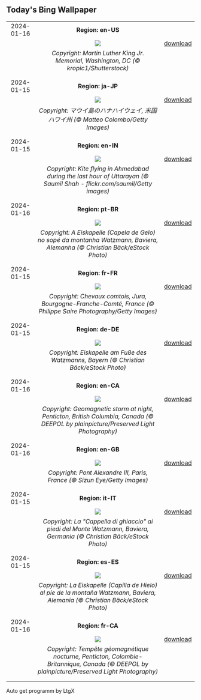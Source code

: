 ## Today's Bing Wallpaper
|      |      |      |
| :----: | :----: | :----: |
|2024-01-16|**Region: en-US**||
||![](https://www.bing.com/th?id=OHR.MLKMemorialDC_EN-US1038696225_UHD.jpg&pid=hp&w=1152&h=648&rs=1&c=4)| [download](https://www.bing.com/th?id=OHR.MLKMemorialDC_EN-US1038696225_UHD.jpg)|
||*Copyright: Martin Luther King Jr. Memorial, Washington, DC (© kropic1/Shutterstock)*
||
|||
|2024-01-15|**Region: ja-JP**||
||![](https://www.bing.com/th?id=OHR.HanaHighway_JA-JP5594909770_UHD.jpg&pid=hp&w=1152&h=648&rs=1&c=4)| [download](https://www.bing.com/th?id=OHR.HanaHighway_JA-JP5594909770_UHD.jpg)|
||*Copyright: マウイ島のハナハイウェイ, 米国 ハワイ州 (© Matteo Colombo/Getty Images)*
||
|||
|2024-01-15|**Region: en-IN**||
||![](https://www.bing.com/th?id=OHR.MakarSankrantiKites_EN-IN1385639662_UHD.jpg&pid=hp&w=1152&h=648&rs=1&c=4)| [download](https://www.bing.com/th?id=OHR.MakarSankrantiKites_EN-IN1385639662_UHD.jpg)|
||*Copyright: Kite flying in Ahmedabad during the last hour of Uttarayan (© Saumil Shah - flickr.com/saumil/Getty images)*
||
|||
|2024-01-16|**Region: pt-BR**||
||![](https://www.bing.com/th?id=OHR.IceChapel_PT-BR9970254317_UHD.jpg&pid=hp&w=1152&h=648&rs=1&c=4)| [download](https://www.bing.com/th?id=OHR.IceChapel_PT-BR9970254317_UHD.jpg)|
||*Copyright: A Eiskapelle (Capela de Gelo) no sopé da montanha Watzmann, Baviera, Alemanha (© Christian Bäck/eStock Photo)*
||
|||
|2024-01-15|**Region: fr-FR**||
||![](https://www.bing.com/th?id=OHR.SnowHorses_FR-FR2904040226_UHD.jpg&pid=hp&w=1152&h=648&rs=1&c=4)| [download](https://www.bing.com/th?id=OHR.SnowHorses_FR-FR2904040226_UHD.jpg)|
||*Copyright: Chevaux comtois, Jura, Bourgogne-Franche-Comté, France (© Philippe Saire Photography/Getty Images)*
||
|||
|2024-01-15|**Region: de-DE**||
||![](https://www.bing.com/th?id=OHR.IceChapel_DE-DE7506991008_UHD.jpg&pid=hp&w=1152&h=648&rs=1&c=4)| [download](https://www.bing.com/th?id=OHR.IceChapel_DE-DE7506991008_UHD.jpg)|
||*Copyright: Eiskapelle am Fuße des Watzmanns, Bayern (© Christian Bäck/eStock Photo)*
||
|||
|2024-01-16|**Region: en-CA**||
||![](https://www.bing.com/th?id=OHR.AuroraBritishColumbia_EN-CA6392674959_UHD.jpg&pid=hp&w=1152&h=648&rs=1&c=4)| [download](https://www.bing.com/th?id=OHR.AuroraBritishColumbia_EN-CA6392674959_UHD.jpg)|
||*Copyright: Geomagnetic storm at night, Penticton, British Columbia, Canada (© DEEPOL by plainpicture/Preserved Light Photography)*
||
|||
|2024-01-16|**Region: en-GB**||
||![](https://www.bing.com/th?id=OHR.ParisBridge_EN-GB8372523882_UHD.jpg&pid=hp&w=1152&h=648&rs=1&c=4)| [download](https://www.bing.com/th?id=OHR.ParisBridge_EN-GB8372523882_UHD.jpg)|
||*Copyright: Pont Alexandre III, Paris, France (© Sizun Eye/Getty Images)*
||
|||
|2024-01-15|**Region: it-IT**||
||![](https://www.bing.com/th?id=OHR.IceChapel_IT-IT4504163641_UHD.jpg&pid=hp&w=1152&h=648&rs=1&c=4)| [download](https://www.bing.com/th?id=OHR.IceChapel_IT-IT4504163641_UHD.jpg)|
||*Copyright: La "Cappella di ghiaccio" ai piedi del Monte Watzmann, Baviera, Germania (© Christian Bäck/eStock Photo)*
||
|||
|2024-01-15|**Region: es-ES**||
||![](https://www.bing.com/th?id=OHR.IceChapel_ES-ES1557442050_UHD.jpg&pid=hp&w=1152&h=648&rs=1&c=4)| [download](https://www.bing.com/th?id=OHR.IceChapel_ES-ES1557442050_UHD.jpg)|
||*Copyright: La Eiskapelle (Capilla de Hielo) al pie de la montaña Watzmann, Baviera, Alemania (© Christian Bäck/eStock Photo)*
||
|||
|2024-01-16|**Region: fr-CA**||
||![](https://www.bing.com/th?id=OHR.AuroraBritishColumbia_FR-CA3046583166_UHD.jpg&pid=hp&w=1152&h=648&rs=1&c=4)| [download](https://www.bing.com/th?id=OHR.AuroraBritishColumbia_FR-CA3046583166_UHD.jpg)|
||*Copyright: Tempête géomagnétique nocturne, Penticton, Colombie-Britannique, Canada (© DEEPOL by plainpicture/Preserved Light Photography)*
||
|||

Auto get programm by LtgX
